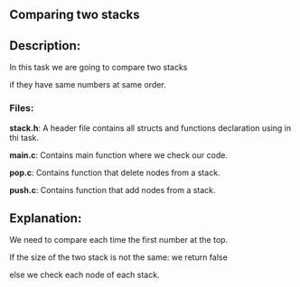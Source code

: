 ## Comparing two stacks

<h2>Description:</h2>

In this task we are going to compare two stacks

if they have same numbers at same order.

   <h3>Files:</h3>

**stack.h**: A header file contains all structs and functions declaration
using in thi task.

**main.c**: Contains main function where we check our code.

**pop.c**: Contains function that delete nodes from a stack.

**push.c**: Contains function that add nodes from a stack.

<h2>Explanation:</h2>

We need to compare each time the first number at the top.

If the size of the two stack is not the same: we return false

else we check each node of each stack.
